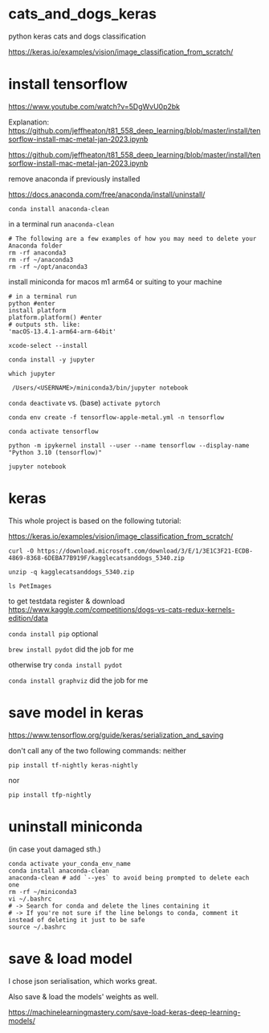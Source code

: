 # cats_and_dogs_keras
python keras cats and dogs classification

https://keras.io/examples/vision/image_classification_from_scratch/

# install tensorflow
https://www.youtube.com/watch?v=5DgWvU0p2bk

Explanation: https://github.com/jeffheaton/t81_558_deep_learning/blob/master/install/tensorflow-install-mac-metal-jan-2023.ipynb

https://github.com/jeffheaton/t81_558_deep_learning/blob/master/install/tensorflow-install-mac-metal-jan-2023.ipynb

remove anaconda if previously installed

https://docs.anaconda.com/free/anaconda/install/uninstall/

`conda install anaconda-clean`

in a terminal run `anaconda-clean`

```
# The following are a few examples of how you may need to delete your Anaconda folder
rm -rf anaconda3
rm -rf ~/anaconda3
rm -rf ~/opt/anaconda3
```

install miniconda for macos m1 arm64 or suiting to your machine

```
# in a terminal run
python #enter
install platform
platform.platform() #enter
# outputs sth. like:
'macOS-13.4.1-arm64-arm-64bit'
```

`xcode-select --install`

`conda install -y jupyter`

`which jupyter`

` /Users/<USERNAME>/miniconda3/bin/jupyter notebook`

`conda deactivate` vs. (base) `activate pytorch`

`conda env create -f tensorflow-apple-metal.yml -n tensorflow`

`conda activate tensorflow`

`python -m ipykernel install --user --name tensorflow --display-name "Python 3.10 (tensorflow)"`

`jupyter notebook`

# keras

This whole project is based on the following tutorial:

https://keras.io/examples/vision/image_classification_from_scratch/

`curl -O https://download.microsoft.com/download/3/E/1/3E1C3F21-ECDB-4869-8368-6DEBA77B919F/kagglecatsanddogs_5340.zip`

`unzip -q kagglecatsanddogs_5340.zip`

`ls PetImages`

to get testdata register & download https://www.kaggle.com/competitions/dogs-vs-cats-redux-kernels-edition/data

`conda install pip` optional

`brew install pydot` did the job for me

 otherwise try `conda install pydot`

`conda install graphviz` did the job for me

# save model in keras

https://www.tensorflow.org/guide/keras/serialization_and_saving


don't call any of the two following commands:
neither

`pip install tf-nightly keras-nightly`

nor

`pip install tfp-nightly`

# uninstall miniconda
 (in case yout damaged sth.)

```
conda activate your_conda_env_name
conda install anaconda-clean
anaconda-clean # add `--yes` to avoid being prompted to delete each one
rm -rf ~/miniconda3
vi ~/.bashrc
# -> Search for conda and delete the lines containing it
# -> If you're not sure if the line belongs to conda, comment it instead of deleting it just to be safe
source ~/.bashrc
```

# save & load model

I chose json serialisation, which works great.

Also save & load the models' weights as well.

https://machinelearningmastery.com/save-load-keras-deep-learning-models/
